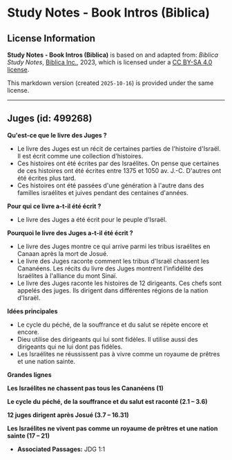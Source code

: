# Study Notes - Book Intros (Biblica)

## License Information

**Study Notes - Book Intros (Biblica)** is based on and adapted from: _Biblica Study Notes_, [Biblica Inc.](https://www.biblica.com/), 2023, which is licensed under a [CC BY-SA 4.0 license](https://creativecommons.org/licenses/by-sa/4.0/legalcode.en).

This markdown version (created `2025-10-16`) is provided under the same license.



--------------------------------

## Juges (id: 499268)

**Qu'est\-ce que le livre des Juges ?**

* Le livre des Juges est un récit de certaines parties de l'histoire d'Israël. Il est écrit comme une collection d'histoires.
* Ces histoires ont été écrites par des Israélites. On pense que certaines de ces histoires ont été écrites entre 1375 et 1050 av. J.\-C. D'autres ont été écrites plus tard.
* Ces histoires ont été passées d'une génération à l'autre dans des familles israélites et juives pendant des centaines d'années.

**Pour qui ce livre a\-t\-il été écrit ?**

* Le livre des Juges a été écrit pour le peuple d'Israël.

**Pourquoi le livre des Juges a\-t\-il été écrit ?**

* Le livre des Juges montre ce qui arrive parmi les tribus israélites en Canaan après la mort de Josué.
* Le livre des Juges raconte comment les tribus d'Israël chassent les Cananéens. Les récits du livre des Juges montrent l'infidélité des Israélites à l'alliance du mont Sinaï.
* Le livre des Juges raconte les histoires de 12 dirigeants. Ces chefs sont appelés des juges. Ils dirigent dans différentes régions de la nation d'Israël.

**Idées principales**

* Le cycle du péché, de la souffrance et du salut se répète encore et encore.
* Dieu utilise des dirigeants qui lui sont fidèles. Il utilise aussi des dirigeants qui ne lui dont pas fidèles.
* Les Israélites ne réussissent pas à vivre comme un royaume de prêtres et une nation sainte.

**Grandes lignes**

**Les Israélites ne chassent pas tous les Cananéens (1\)**

**Le cycle du** **péché, de la souffrance et du salut est raconté (2\.1 – 3\.6\)**

**12 juges dirigent après Josué (3\.7 – 16\.31\)**

**Les Israélites ne vivent pas comme un royaume de prêtres et une nation sainte (17 – 21\)**

* **Associated Passages:** JDG 1:1

